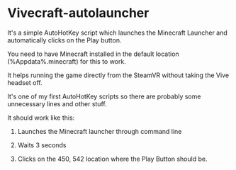 # Vivecraft-autolauncher
It's a simple AutoHotKey script which launches the Minecraft Launcher and automatically clicks on the Play button. 

You need to have Minecraft installed in the default location (%Appdata%\.minecraft) for this to work.

It helps running the game directly from the SteamVR without taking the Vive headset off.

It's one of my first AutoHotKey scripts so there are probably some unnecessary lines and other stuff.

It should work like this:

1. Launches the Minecraft launcher through command line

2. Waits 3 seconds

3. Clicks on the 450, 542 location where the Play Button should be.
